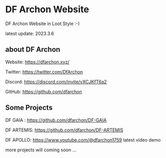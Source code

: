 # DF Archon Website

DF Archon Website in Loot Style :-)

latest update: 2023.3.6



## about DF Archon

Website: https://dfarchon.xyz/

Twitter: https://twitter.com/DfArchon

Discord: https://discord.com/invite/vXCJKfT6a2

GitHub: https://github.com/dfarchon



## Some Projects

DF GAIA :  https://github.com/dfarchon/DF-GAIA

DF ARTEMIS: https://github.com/dfarchon/DF-ARTEMIS

DF APOLLO: https://www.youtube.com/@dfarchon1759 latest video demo

more projects will coming soon ...
